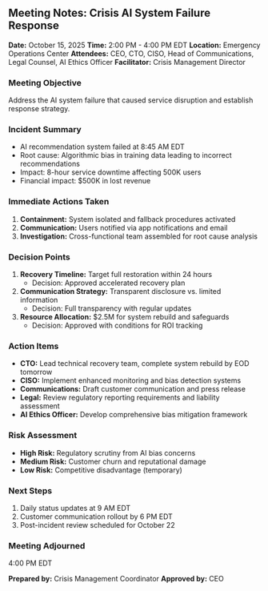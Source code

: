 ## Meeting Notes: Crisis AI System Failure Response

**Date:** October 15, 2025
**Time:** 2:00 PM - 4:00 PM EDT
**Location:** Emergency Operations Center
**Attendees:** CEO, CTO, CISO, Head of Communications, Legal Counsel, AI Ethics Officer
**Facilitator:** Crisis Management Director

### Meeting Objective
Address the AI system failure that caused service disruption and establish response strategy.

### Incident Summary
- AI recommendation system failed at 8:45 AM EDT
- Root cause: Algorithmic bias in training data leading to incorrect recommendations
- Impact: 8-hour service downtime affecting 500K users
- Financial impact: $500K in lost revenue

### Immediate Actions Taken
1. **Containment:** System isolated and fallback procedures activated
2. **Communication:** Users notified via app notifications and email
3. **Investigation:** Cross-functional team assembled for root cause analysis

### Decision Points
1. **Recovery Timeline:** Target full restoration within 24 hours
   - Decision: Approved accelerated recovery plan
2. **Communication Strategy:** Transparent disclosure vs. limited information
   - Decision: Full transparency with regular updates
3. **Resource Allocation:** $2.5M for system rebuild and safeguards
   - Decision: Approved with conditions for ROI tracking

### Action Items
- **CTO:** Lead technical recovery team, complete system rebuild by EOD tomorrow
- **CISO:** Implement enhanced monitoring and bias detection systems
- **Communications:** Draft customer communication and press release
- **Legal:** Review regulatory reporting requirements and liability assessment
- **AI Ethics Officer:** Develop comprehensive bias mitigation framework

### Risk Assessment
- **High Risk:** Regulatory scrutiny from AI bias concerns
- **Medium Risk:** Customer churn and reputational damage
- **Low Risk:** Competitive disadvantage (temporary)

### Next Steps
1. Daily status updates at 9 AM EDT
2. Customer communication rollout by 6 PM EDT
3. Post-incident review scheduled for October 22

### Meeting Adjourned
4:00 PM EDT

**Prepared by:** Crisis Management Coordinator
**Approved by:** CEO
